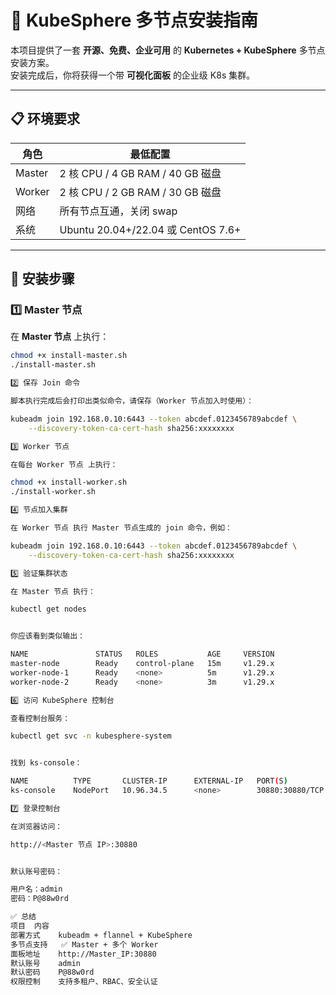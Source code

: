 # 🚀 KubeSphere 多节点安装指南

本项目提供了一套 **开源、免费、企业可用** 的 **Kubernetes + KubeSphere** 多节点安装方案。  
安装完成后，你将获得一个带 **可视化面板** 的企业级 K8s 集群。

---

## 📋 环境要求

| 角色     | 最低配置                              |
| -------- | ------------------------------------- |
| Master   | 2 核 CPU / 4 GB RAM / 40 GB 磁盘      |
| Worker   | 2 核 CPU / 2 GB RAM / 30 GB 磁盘      |
| 网络     | 所有节点互通，关闭 swap               |
| 系统     | Ubuntu 20.04+/22.04 或 CentOS 7.6+    |

---

## 🔧 安装步骤

### 1️⃣ Master 节点

在 **Master 节点** 上执行：

```bash
chmod +x install-master.sh
./install-master.sh

2️⃣ 保存 Join 命令

脚本执行完成后会打印出类似命令，请保存（Worker 节点加入时使用）：

kubeadm join 192.168.0.10:6443 --token abcdef.0123456789abcdef \
    --discovery-token-ca-cert-hash sha256:xxxxxxxx

3️⃣ Worker 节点

在每台 Worker 节点 上执行：

chmod +x install-worker.sh
./install-worker.sh

4️⃣ 节点加入集群

在 Worker 节点 执行 Master 节点生成的 join 命令，例如：

kubeadm join 192.168.0.10:6443 --token abcdef.0123456789abcdef \
    --discovery-token-ca-cert-hash sha256:xxxxxxxx

5️⃣ 验证集群状态

在 Master 节点 执行：

kubectl get nodes


你应该看到类似输出：

NAME               STATUS   ROLES           AGE     VERSION
master-node        Ready    control-plane   15m     v1.29.x
worker-node-1      Ready    <none>          5m      v1.29.x
worker-node-2      Ready    <none>          3m      v1.29.x

6️⃣ 访问 KubeSphere 控制台

查看控制台服务：

kubectl get svc -n kubesphere-system


找到 ks-console：

NAME          TYPE       CLUSTER-IP      EXTERNAL-IP   PORT(S)          AGE
ks-console    NodePort   10.96.34.5      <none>        30880:30880/TCP  10m

7️⃣ 登录控制台

在浏览器访问：

http://<Master 节点 IP>:30880


默认账号密码：

用户名：admin
密码：P@88w0rd

✅ 总结
项目	内容
部署方式	kubeadm + flannel + KubeSphere
多节点支持	✅ Master + 多个 Worker
面板地址	http://Master_IP:30880
默认账号	admin
默认密码	P@88w0rd
权限控制	支持多租户、RBAC、安全认证
